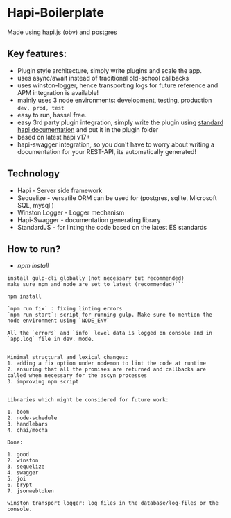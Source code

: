 # Hapi-Boilerplate
Made using hapi.js (obv) and postgres

## Key features: 
* Plugin style architecture, simply write plugins and scale the app.
* uses async/await instead of traditional old-school callbacks
* uses winston-logger, hence transporting logs for future reference and APM integration is available!
* mainly uses 3 node environments: development, testing, production `dev, prod, test`
* easy to run, hassel free.
* easy 3rd party plugin integration, simply write the plugin using [standard hapi documentation](https://hapi.dev/tutorials/plugins/?lang=en_US) and put it in the plugin folder
* based on latest hapi v17+
* hapi-swagger integration, so you don't have to worry about writing a documentation for your REST-API, its automatically generated!

## Technology
* Hapi - Server side framework
* Sequelize - versatile ORM can be used for (postgres, sqlite, Microsoft SQL, mysql )
* Winston Logger - Logger mechanism 
* Hapi-Swagger - documentation generating library
* StandardJS - for linting the code based on the latest ES standards



## How to run?
* *npm install*

```install npx globally or locally
install gulp-cli globally (not necessary but recommended)
make sure npm and node are set to latest (recommended)```

npm install

`npm run fix` : fixing linting errors
`npm run start`: script for running gulp. Make sure to mention the node environment using `NODE_ENV`

All the `errors` and `info` level data is logged on console and in `app.log` file in dev. mode. 


Minimal structural and lexical changes: 
1. adding a fix option under nodemon to lint the code at runtime
2. ensuring that all the promises are returned and callbacks are called when necessary for the ascyn processes
3. improving npm script


Libraries which might be considered for future work:

1. boom             
2. node-schedule
3. handlebars
4. chai/mocha

Done:

1. good
2. winston
3. sequelize
4. swagger
5. joi
6. brypt
7. jsonwebtoken

winston transport logger: log files in the database/log-files or the console. 
